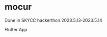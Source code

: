 # mocur
Done in SKYCC hackerthon 2023.5.13-2023.5.14

Flutter App

<img scr="images/Screenshot_1684010951.png" width="25%"> <img scr="images/Screenshot_1684011005.png" width="25%"> <img scr="images/Screenshot_1683985812.png" width="25%"> <img scr="images/Screenshot_1684011170.png" width="25%"> 
